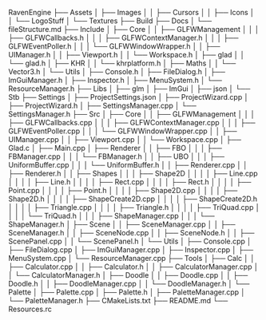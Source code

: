 RavenEngine
├── Assets
│   ├── Images
│   │   ├── Cursors
│   │   ├── Icons
│   │   └── LogoStuff
│   └── Textures
├── Build
├── Docs
│   └── fileStructure.md
├── Include
│   ├── Core
│   │   ├── GLFWManagement
│   │   │   ├── GLFWCallbacks.h
│   │   │   ├── GLFWContextManager.h
│   │   │   ├── GLFWEventPoller.h
│   │   │   └── GLFWWindowWrapper.h
│   │   ├── UIManager.h
│   │   ├── Viewport.h
│   │   └── Workspace.h
│   ├── glad
│   │   └── glad.h
│   ├── KHR
│   │   └── khrplatform.h
│   ├── Maths
│   │   └── Vector3.h
│   └── Utils
│       ├── Console.h
│       ├── FileDialog.h
│       ├── ImGuiManager.h
│       ├── Inspector.h
│       ├── MenuSystem.h
│       └── ResourceManager.h
├── Libs
│   ├── glm
│   ├── ImGui
│   ├── json
│   └── Stb
├── Settings
│   ├── ProjectSettings.json
│   ├── ProjectWizard.cpp
│   ├── ProjectWizard.h
│   ├── SettingsManager.cpp
│   └── SettingsManager.h
├── Src
│   ├── Core
│   │   ├── GLFWManagement
│   │   │   ├── GLFWCallbacks.cpp
│   │   │   ├── GLFWContextManager.cpp
│   │   │   ├── GLFWEventPoller.cpp
│   │   │   └── GLFWWindowWrapper.cpp
│   │   ├── UIManager.cpp
│   │   ├── Viewport.cpp
│   │   └── Workspace.cpp
│   ├── Glad.c
│   ├── Main.cpp
│   ├── Renderer
│   │   ├── FBO
│   │   │   ├── FBManager.cpp
│   │   │   └── FBManager.h
│   │   ├── UBO
│   │   │   ├── UniformBuffer.cpp
│   │   │   └── UniformBuffer.h
│   │   ├── Renderer.cpp
│   │   ├── Renderer.h
│   │   ├── Shapes
│   │   │   ├── Shape2D
│   │   │   │   ├── Line.cpp
│   │   │   │   ├── Line.h
│   │   │   │   ├── Rect.cpp
│   │   │   │   ├── Rect.h
│   │   │   │   ├── Point.cpp
│   │   │   │   ├── Point.h
│   │   │   │   ├── Shape2D.cpp
│   │   │   │   ├── Shape2D.h
│   │   │   │   ├── ShapeCreate2D.cpp
│   │   │   │   ├── ShapeCreate2D.h
│   │   │   │   ├── Triangle.cpp
│   │   │   │   ├── Triangle.h
│   │   │   │   ├── TriQuad.cpp
│   │   │   │   └── TriQuad.h
│   │   │   ├── ShapeManager.cpp
│   │   │   └── ShapeManager.h
│   ├── Scene
│   │   ├── SceneManager.cpp
│   │   ├── SceneManager.h
│   │   ├── SceneNode.cpp
│   │   ├── SceneNode.h
│   │   ├── ScenePanel.cpp
│   │   └── ScenePanel.h
│   └── Utils
│       ├── Console.cpp
│       ├── FileDialog.cpp
│       ├── ImGuiManager.cpp
│       ├── Inspector.cpp
│       ├── MenuSystem.cpp
│       └── ResourceManager.cpp
├── Tools
│   ├── Calc
│   │   ├── Calculator.cpp
│   │   ├── Calculator.h
│   │   ├── CalculatorManager.cpp
│   │   └── CalculatorManager.h
│   ├── Doodle
│   │   ├── Doodle.cpp
│   │   ├── Doodle.h
│   │   ├── DoodleManager.cpp
│   │   └── DoodleManager.h
│   └── Palette
│       ├── Palette.cpp
│       ├── Palette.h
│       ├── PaletteManager.cpp
│       └── PaletteManager.h
├── CMakeLists.txt
├── README.md
└── Resources.rc